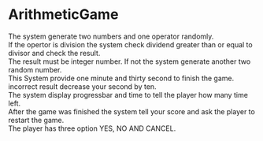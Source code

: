 # ArithmeticGame
The system generate two numbers and one operator randomly.  
If the opertor is division the system check dividend greater than or equal to divisor and check the result.  
The result must be integer number. If not the system generate another two random number.  
This System provide one minute and thirty second to finish the game.  
incorrect result decrease your second by ten.  
The system  display progressbar and time to tell the player how many time left.   
After the game was finished the system tell your score and ask the player to restart the game.  
The player has three option YES, NO AND CANCEL.
